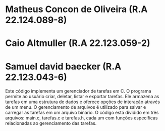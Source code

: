 # Matheus Concon de Oliveira (R.A 22.124.089-8)
# Caio Altmuller (R.A 22.123.059-2)
# Samuel david baecker (R.A 22.123.043-6)

Este código implementa um gerenciador de tarefas em C. O programa permite ao usuário criar, deletar, listar e exportar tarefas. Ele armazena as tarefas em uma estrutura de dados e oferece opções de interação através de um menu. O gerenciamento de arquivos é utilizado para salvar e carregar as tarefas em um arquivo binário. O código está dividido em três arquivos: main.c, tarefas.c e tarefas.h, cada um com funções específicas relacionadas ao gerenciamento das tarefas.
